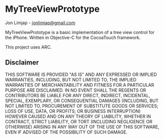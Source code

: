 MyTreeViewPrototype
==
Jon Limjap - [jonlimjap@gmail.com](mailto:jonlimjap@gmail.com)

MyTreeViewPrototype is a basic implementation of a tree view control for the iPhone. Written in Objective-C for the CocoaTouch framework.

This project uses ARC.

Disclaimer
---
THIS SOFTWARE IS PROVIDED "AS IS" AND ANY EXPRESSED OR IMPLIED WARRANTIES, INCLUDING, BUT NOT LIMITED TO, THE IMPLIED WARRANTIES OF MERCHANTABILITY AND FITNESS FOR A PARTICULAR PURPOSE ARE DISCLAIMED. IN NO EVENT SHALL THE REGENTS OR CONTRIBUTORS BE LIABLE FOR ANY DIRECT, INDIRECT, INCIDENTAL, SPECIAL, EXEMPLARY, OR CONSEQUENTIAL DAMAGES (INCLUDING, BUT NOT LIMITED TO, PROCUREMENT OF SUBSTITUTE GOODS OR SERVICES; LOSS OF USE, DATA, OR PROFITS; OR BUSINESS INTERRUPTION) HOWEVER CAUSED AND ON ANY THEORY OF LIABILITY, WHETHER IN CONTRACT, STRICT LIABILITY, OR TORT (INCLUDING NEGLIGENCE OR OTHERWISE) ARISING IN ANY WAY OUT OF THE USE OF THIS SOFTWARE, EVEN IF ADVISED OF THE POSSIBILITY OF SUCH DAMAGE.
